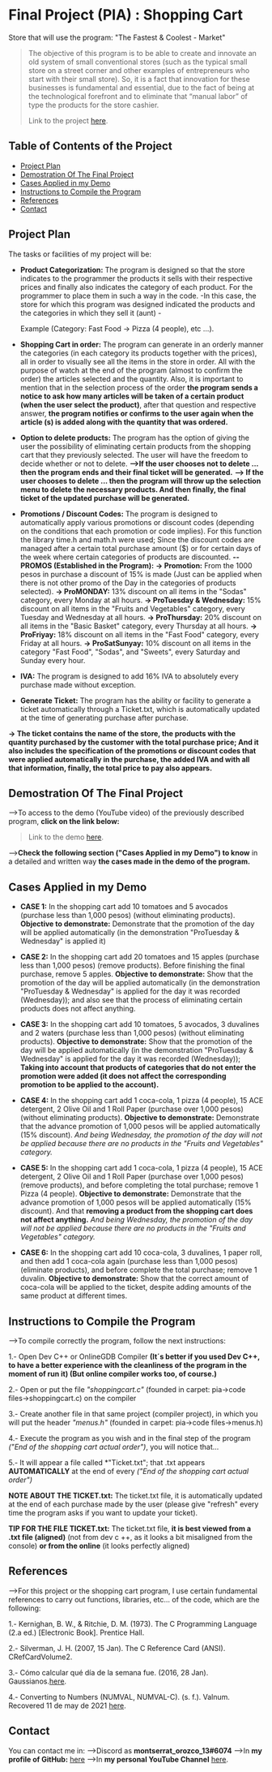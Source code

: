 # Final Project (PIA) :  Shopping Cart 
Store that will use the program: "The Fastest & Coolest - Market" 


>The objective of this program is to be able to create and innovate an old system of small conventional stores (such as the typical small store on a street corner and other examples of entrepreneurs who start with their small store).
So, it is a fact that innovation for these businesses is fundamental and essential, due to the fact of being at the technological forefront and to eliminate that “manual labor” of type the products for the store cashier.
>
>Link to the project [here](https://github.com/montserrat1318/C/tree/main/pia).


## Table of Contents of the Project
* [Project Plan](#Project-Plan)
* [Demostration Of The Final Project](#Demostration-Of-The-Final-Project)
* [Cases Applied in my Demo](#Cases-Applied-in-my-Demo)
* [Instructions to Compile the Program](#Instructions-to-Compile-the-Program)
* [References](#References)
* [Contact](#Contact)
<!-- * [License](#license) -->

## Project Plan
The tasks or facilities of my project will be:
* **Product Categorization:** The program is designed so that the store indicates to the programmer the products it sells with their respective prices and finally also indicates the category of each product. For the programmer to place them in such a way in the code.
-In this case, the store for which this program was designed indicated the products and the categories in which they sell it (aunt) -

   Example (Category: Fast Food -> Pizza (4 people), etc ...).
* **Shopping Cart in order:** The program can generate in an orderly manner the categories (in each category its products together with the prices), all in order to visually see all the items in the store in order.
All with the purpose of watch at the end of the program (almost to confirm the order) the articles selected and the quantity.
Also, it is important to mention that in the selection process of the order      **the program sends a notice to ask how many articles will be taken of a certain product (when the user select the product)**, after that question and respective answer, **the program notifies or confirms to the user again when the article (s) is added along with the quantity that was ordered.**

* **Option to delete products:** The program has the option of giving the user the possibility of eliminating certain products from the shopping cart that they previously selected. The user will have the freedom to decide whether or not to delete.
**-->If the user chooses not to delete ... then the program ends and their final ticket will be generated.**
**--> If the user chooses to delete ... then the program will throw up the selection menu to delete the necessary products. And then finally, the final ticket of the updated purchase will be generated.**

* **Promotions / Discount Codes:** The program is designed to automatically apply various promotions or discount codes (depending on the conditions that each promotion or code implies). For this function the library time.h and math.h were used; Since the discount codes are managed after a certain total purchase amount ($) or for certain days of the week where certain categories of products are discounted.
**--PROMOS (Established in the Program):**
**-> Promotion:** From the 1000 pesos in purchase a discount of 15% is made (Just can be applied when there is not other promo of the Day in the categories of products selected).
**-> ProMONDAY:** 13% discount on all items in the "Sodas" category, every Monday at all hours. 
**-> ProTuesday & Wednesday:** 15% discount on all items in the "Fruits and Vegetables" category, every Tuesday and Wednesday at all hours. 
**-> ProThursday:** 20% discount on all items in the "Basic Basket" category, every Thursday at all hours. 
**-> ProFriyay:** 18% discount on all items in the "Fast Food" category, every Friday at all hours. 
**-> ProSatSunyay:** 10% discount on all items in the category "Fast Food", "Sodas", and "Sweets", every Saturday and Sunday every hour. 

* **IVA:** The program is designed to add 16% IVA to absolutely every purchase made without exception.

* **Generate Ticket:** The program has the ability or facility to generate a ticket automatically through a Ticket.txt, which is automatically updated at the time of generating purchase after purchase.

**-> The ticket contains the name of the store, the products with the quantity purchased by the customer with the total purchase price; And it also includes the specification of the promotions or discount codes that were applied automatically in the purchase, the added IVA and with all that information, finally, the total price to pay also appears.**

## Demostration Of The Final Project
-->To access to the demo (YouTube video) of the previously described program, **click on the link below:**

>Link to the demo [here](https://www.youtube.com/watch?v=YHb7lh6JThk).

-->**Check the following section ("Cases Applied in my Demo") to know** in a detailed and written way **the cases made in the demo of the program.**

## Cases Applied in my Demo
* **CASE 1:** In the shopping cart add 10 tomatoes and 5 avocados (purchase less than 1,000 pesos) (without eliminating products). **Objective  to demonstrate:** Demonstrate that the promotion of the day will be applied automatically (in the demonstration "ProTuesday & Wednesday" is applied it)

* **CASE 2:** In the shopping cart add 20 tomatoes and 15 apples (purchase less than 1,000 pesos) (remove products). Before finishing the final purchase, remove 5 apples. **Objective to demonstrate:** Show that the promotion of the day will be applied automatically (in the demonstration "ProTuesday & Wednesday" is applied for the day it was recorded (Wednesday)); and also see that the process of eliminating certain products does not affect anything. 

* **CASE 3:** In the shopping cart add 10 tomatoes, 5 avocados, 3 duvalines and 2 waters (purchase less than 1,000 pesos) (without eliminating products). **Objective to demonstrate:** Show that the promotion of the day will be applied automatically (in the demonstration "ProTuesday & Wednesday" is applied for the day it was recorded (Wednesday)); **Taking into account that products of categories that do not enter the promotion were added (it does not affect the corresponding promotion to be applied to the account).**


* **CASE 4:** In the shopping cart add 1 coca-cola, 1 pizza (4 people), 15 ACE detergent, 2 Olive Oil and 1 Roll Paper (purchase over 1,000 pesos) (without eliminating products). **Objective to demonstrate:** Demonstrate that the advance promotion of 1,000 pesos will be applied automatically (15% discount). *And being Wednesday, the promotion of the day will not be applied because there are no products in the "Fruits and Vegetables" category.*

* **CASE 5:** In the shopping cart add 1 coca-cola, 1 pizza (4 people), 15 ACE detergent, 2 Olive Oil and 1 Roll Paper (purchase over 1,000 pesos) (remove products), and before completing the total purchase; remove 1 Pizza (4 people). **Objective to demonstrate:** Demonstrate that the advance promotion of 1,000 pesos will be applied automatically (15% discount). And that **removing a product from the shopping cart does not affect anything.** *And being Wednesday, the promotion of the day will not be applied because there are no products in the "Fruits and Vegetables" category.*

* **CASE 6:** In the shopping cart add 10 coca-cola, 3 duvalines, 1 paper roll, and then add 1 coca-cola again (purchase less than 1,000 pesos) (eliminate products), and before complete the total purchase; remove 1 duvalin. **Objective to demonstrate:** Show that the correct amount of coca-cola will be applied to the ticket, despite adding amounts of the same product at different times.

## Instructions to Compile the Program
-->To compile correctly the program, follow the next instructions:

1.- Open Dev C++ or OnlineGDB Compiler **(It´s better if you used Dev C++, to have a better experience with the cleanliness of the program in the moment of run it) (But online compiler works too, of course.)**

2.- Open or put the file *"shoppingcart.c"* (founded in carpet: pia->code files->shoppingcart.c) on the compiler

3.- Create another file in that same project (compiler project), in which you will put the header *"menus.h"* (founded in carpet: pia->code files->menus.h)

4.- Execute the program as you wish and in the final step of the program *("End of the shopping cart actual order")*, you will notice that...

5.- It will appear a file called *"Ticket.txt"; that .txt appears **AUTOMATICALLY** at the end of every *("End of the shopping cart actual order")*

**NOTE ABOUT THE TICKET.txt:** The ticket.txt file, it is automatically updated at the end of each purchase made by the user (please give "refresh" every time the program asks if you want to update your ticket).

**TIP FOR THE FILE TICKET.txt:** The ticket.txt file, **it is best viewed from a .txt file (aligned)** (not from dev c ++, as it looks a bit misaligned from the console) **or from the online** (it looks perfectly aligned)


## References
-->For this project or the shopping cart program, I use certain fundamental references to carry out functions, libraries, etc... of the code, which are the following:

1.- Kernighan, B. W., & Ritchie, D. M. (1973). The C Programming Language (2.a ed.) [Electronic Book]. Prentice Hall. 

2.- Silverman, J. H. (2007, 15 Jan). The C Reference Card (ANSI). CRefCardVolume2.  

3.- Cómo calcular qué día de la semana fue. (2016, 28 Jan). Gaussianos.[here](https://www.gaussianos.com/como-calcular-que-dia-de-la-semana-fue/). 

4.- Converting to Numbers (NUMVAL, NUMVAL-C). (s. f.). Valnum. Recovered 11 de may de 2021 [here](https://www.ibm.com/docs/en/i/7.2?topic=functions-converting-numbers-numval-numval-c).

## Contact
You can contact me in:
-->Discord as  **montserrat_orozco_13#6074** 
-->In **my profile of GitHub:** [here](https://github.com/montserrat1318) 
-->In **my personal YouTube Channel** [here](https://www.youtube.com/channel/UCMV5nUXAt0J-El-bIdc1S-g).
